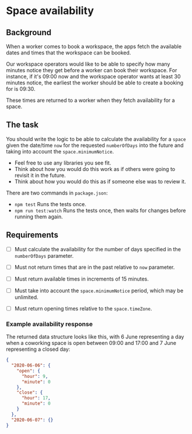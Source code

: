 # Space availability

## Background

When a worker comes to book a workspace, the apps fetch the available dates and times that the workspace can be booked.

Our workspace operators would like to be able to specify how many minutes notice they get before a worker can book their workspace. For instance, if it's 09:00 now and the workspace operator wants at least 30 minutes notice, the earliest the worker should be able to create a booking for is 09:30.

These times are returned to a worker when they fetch availability for a space.

## The task

You should write the logic to be able to calculate the availability for a `space` given the date/time `now` for the requested `numberOfDays` into the future and taking into account the `space.minimumNotice`.

- Feel free to use any libraries you see fit.
- Think about how you would do this work as if others were going to revisit it in the future.
- Think about how you would do this as if someone else was to review it.

There are two commands in `package.json`:

- `npm test` Runs the tests once.
- `npm run test:watch` Runs the tests once, then waits for changes before running them again.

## Requirements

- [ ] Must calculate the availability for the number of days specified in the `numberOfDays` parameter.
- [ ] Must not return times that are in the past relative to `now` parameter.
- [ ] Must return available times in increments of 15 minutes.
- [ ] Must take into account the `space.minimumNotice` period, which may be unlimited.
- [ ] Must return opening times relative to the `space.timeZone`.


### Example availability response

The returned data structure looks like this, with 6 June representing a day when a coworking space is open between 09:00 and 17:00 and 7 June representing a closed day:

```json
{
  "2020-06-06": {
    "open": {
      "hour": 9,
      "minute": 0
    },
    "close": {
      "hour": 17,
      "minute": 0
    }
  },
  "2020-06-07": {}
}
```

